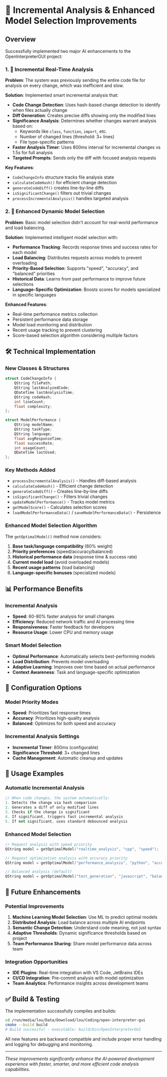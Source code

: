 # 🚀 Incremental Analysis & Enhanced Model Selection Improvements

## Overview
Successfully implemented two major AI enhancements to the OpenInterpreterGUI project:

### 1. 🔄 Incremental Real-Time Analysis
**Problem**: The system was previously sending the entire code file for analysis on every change, which was inefficient and slow.

**Solution**: Implemented smart incremental analysis that:
- **Code Change Detection**: Uses hash-based change detection to identify when files actually change
- **Diff Generation**: Creates precise diffs showing only the modified lines
- **Significance Analysis**: Determines whether changes warrant analysis based on:
  - Keywords like `class`, `function`, `import`, etc.
  - Number of changed lines (threshold: 3+ lines)
  - File type-specific patterns
- **Faster Analysis Timer**: Uses 800ms interval for incremental changes vs 1.5s for full analysis
- **Targeted Prompts**: Sends only the diff with focused analysis requests

**Key Features**:
- `CodeChangeInfo` structure tracks file analysis state
- `calculateCodeHash()` for efficient change detection
- `generateCodeDiff()` creates line-by-line diffs
- `isSignificantChange()` filters out trivial changes
- `processIncrementalAnalysis()` handles targeted analysis

### 2. 🧠 Enhanced Dynamic Model Selection
**Problem**: Basic model selection didn't account for real-world performance and load balancing.

**Solution**: Implemented intelligent model selection with:
- **Performance Tracking**: Records response times and success rates for each model
- **Load Balancing**: Distributes requests across models to prevent overloading
- **Priority-Based Selection**: Supports "speed", "accuracy", and "balanced" priorities
- **Historical Data**: Learns from past performance to improve future selections
- **Language-Specific Optimization**: Boosts scores for models specialized in specific languages

**Enhanced Features**:
- Real-time performance metrics collection
- Persistent performance data storage
- Model load monitoring and distribution
- Recent usage tracking to prevent clustering
- Score-based selection algorithm considering multiple factors

## 🛠️ Technical Implementation

### New Classes & Structures
```cpp
struct CodeChangeInfo {
    QString filePath;
    QString lastAnalyzedCode;
    QDateTime lastAnalysisTime;
    QString codeHash;
    int lineCount;
    float complexity;
};

struct ModelPerformance {
    QString modelName;
    QString taskType;
    QString language;
    float avgResponseTime;
    float successRate;
    int usageCount;
    QDateTime lastUsed;
};
```

### Key Methods Added
- `processIncrementalAnalysis()` - Handles diff-based analysis
- `calculateCodeHash()` - Efficient change detection
- `generateCodeDiff()` - Creates line-by-line diffs
- `isSignificantChange()` - Filters trivial changes
- `updateModelPerformance()` - Tracks model metrics
- `getModelScore()` - Calculates selection scores
- `loadModelPerformanceData()` / `saveModelPerformanceData()` - Persistence

### Enhanced Model Selection Algorithm
The `getOptimalModel()` method now considers:
1. **Base task/language compatibility** (60% weight)
2. **Priority preferences** (speed/accuracy/balanced)
3. **Historical performance data** (response time & success rate)
4. **Current model load** (avoid overloaded models)
5. **Recent usage patterns** (load balancing)
6. **Language-specific bonuses** (specialized models)

## 📊 Performance Benefits

### Incremental Analysis
- **Speed**: 60-80% faster analysis for small changes
- **Efficiency**: Reduced network traffic and AI processing time
- **Responsiveness**: Faster feedback for developers
- **Resource Usage**: Lower CPU and memory usage

### Smart Model Selection
- **Optimal Performance**: Automatically selects best-performing models
- **Load Distribution**: Prevents model overloading
- **Adaptive Learning**: Improves over time based on actual performance
- **Context Awareness**: Task and language-specific optimization

## 🔧 Configuration Options

### Model Priority Modes
- **Speed**: Prioritizes fast response times
- **Accuracy**: Prioritizes high-quality analysis
- **Balanced**: Optimizes for both speed and accuracy

### Incremental Analysis Settings
- **Incremental Timer**: 800ms (configurable)
- **Significance Threshold**: 3+ changed lines
- **Cache Management**: Automatic cleanup and updates

## 🎯 Usage Examples

### Automatic Incremental Analysis
```cpp
// When code changes, the system automatically:
1. Detects the change via hash comparison
2. Generates a diff of only modified lines
3. Checks if the change is significant
4. If significant, triggers fast incremental analysis
5. If not significant, uses standard debounced analysis
```

### Enhanced Model Selection
```cpp
// Request analysis with speed priority
QString model = getOptimalModel("realtime_analysis", "cpp", "speed");

// Request optimization analysis with accuracy priority  
QString model = getOptimalModel("performance_analysis", "python", "accuracy");

// Balanced analysis (default)
QString model = getOptimalModel("test_generation", "javascript", "balanced");
```

## 🚀 Future Enhancements

### Potential Improvements
1. **Machine Learning Model Selection**: Use ML to predict optimal models
2. **Distributed Analysis**: Load balance across multiple AI endpoints
3. **Semantic Change Detection**: Understand code meaning, not just syntax
4. **Adaptive Thresholds**: Dynamic significance thresholds based on project
5. **Team Performance Sharing**: Share model performance data across team

### Integration Opportunities
- **IDE Plugins**: Real-time integration with VS Code, JetBrains IDEs
- **CI/CD Integration**: Pre-commit analysis with model optimization
- **Team Analytics**: Performance insights across development teams

## ✅ Build & Testing

The implementation successfully compiles and builds:
```bash
cd /run/media/lou/Data/Download/lou/Coding/open-interpreter-gui
cmake --build build
# Build successful - executable: build/bin/OpenInterpreterGUI
```

All new features are backward compatible and include proper error handling and logging for debugging and monitoring.

---

*These improvements significantly enhance the AI-powered development experience with faster, smarter, and more efficient code analysis capabilities.*
